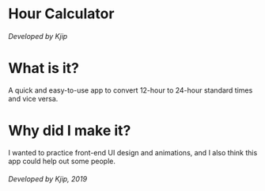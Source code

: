 # Hour Calculator
###### Developed by Kjip

# What is it?
A quick and easy-to-use app to convert 12-hour to 24-hour standard times and vice versa.

# Why did I make it?
I wanted to practice front-end UI design and animations, and I also think this app could help out some people.

###### Developed by Kjip, 2019
